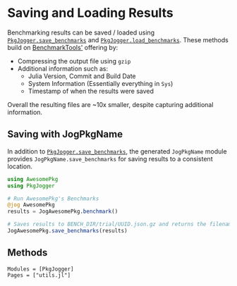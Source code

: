 # Saving and Loading Results

Benchmarking results can be saved / loaded using
[`PkgJogger.save_benchmarks`](@ref) and [`PkgJogger.load_benchmarks`](@ref).
These methods build on
[BenchmarkTools'](https://github.com/JuliaCI/BenchmarkTools.jl) offering by:

- Compressing the output file using `gzip`
- Additional information such as:
  - Julia Version, Commit and Build Date
  - System Information (Essentially everything in `Sys`)
  - Timestamp of when the results were saved

Overall the resulting files are ~10x smaller, despite capturing additional information.

## Saving with JogPkgName

In addition to [`PkgJogger.save_benchmarks`](@ref), the generated `JogPkgName`
module provides `JogPkgName.save_benchmarks` for saving results to a consistent
location.

```julia
using AwesomePkg
using PkgJogger

# Run AwesomePkg's Benchmarks
@jog AwesomePkg
results = JogAwesomePkg.benchmark()

# Saves results to BENCH_DIR/trial/UUID.json.gz and returns the filename used
JogAwesomePkg.save_benchmarks(results)
```

## Methods

```@autodocs
Modules = [PkgJogger]
Pages = ["utils.jl"]
```
